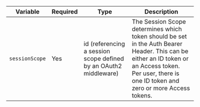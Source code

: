 <!-- markdownlint-disable first-line-h1 -->

| Variable | Required | Type | Description |
| --- | --- | --- | --- |
| `sessionScope` | Yes | id (referencing a session scope defined by an OAuth2 middleware) | The Session Scope determines which token should be set in the Auth Bearer Header. This can be either an ID token or an Access token. Per user, there is one ID token and zero or more Access tokens. |
